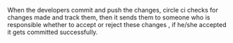 When the developers commit and push the changes, circle ci checks for changes made and track them, then it sends them to someone who is responsible whether to accept or reject these changes , if he/she accepted it gets committed successfully.
